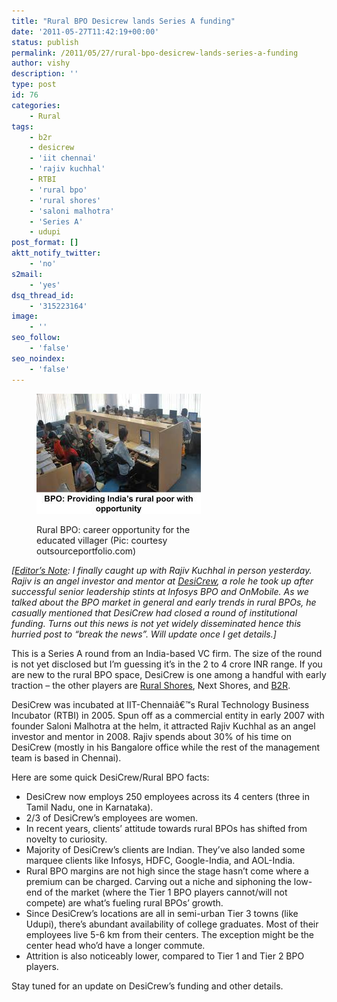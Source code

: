 ```yaml
---
title: "Rural BPO Desicrew lands Series A funding"
date: '2011-05-27T11:42:19+00:00'
status: publish
permalink: /2011/05/27/rural-bpo-desicrew-lands-series-a-funding
author: vishy
description: ''
type: post
id: 76
categories:
    - Rural
tags:
    - b2r
    - desicrew
    - 'iit chennai'
    - 'rajiv kuchhal'
    - RTBI
    - 'rural bpo'
    - 'rural shores'
    - 'saloni malhotra'
    - 'Series A'
    - udupi
post_format: []
aktt_notify_twitter:
    - 'no'
s2mail:
    - 'yes'
dsq_thread_id:
    - '315223164'
image:
    - ''
seo_follow:
    - 'false'
seo_noindex:
    - 'false'
---
```

<figure aria-describedby="caption-attachment-1310" class="wp-caption alignleft" id="attachment_1310" style="width: 263px">

[![](../../../../uploads/2011/05/rural_bpo_outsourceportfolio_com.jpg "rural_bpo_outsourceportfolio_com")](../../../../uploads/2011/05/rural_bpo_outsourceportfolio_com.jpg)<figcaption class="wp-caption-text" id="caption-attachment-1310">Rural BPO: career opportunity for the educated villager (Pic: courtesy outsourceportfolio.com)</figcaption></figure>

*\[<span style="text-decoration: underline;">Editor’s Note</span>: I finally caught up with Rajiv Kuchhal in person yesterday. Rajiv is an angel investor and mentor at [DesiCrew](http://desicrew.in/), a role he took up after successful senior leadership stints at Infosys BPO and OnMobile. As we talked about the BPO market in general and early trends in rural BPOs, he casually mentioned that DesiCrew had closed a round of institutional funding. Turns out this news is not yet widely disseminated hence this hurried post to “break the news”. Will update once I get details.\]*

This is a Series A round from an India-based VC firm. The size of the round is not yet disclosed but I’m guessing it’s in the 2 to 4 crore INR range. If you are new to the rural BPO space, DesiCrew is one among a handful with early traction – the other players are [Rural Shores](http://www.ruralshores.com/), Next Shores, and [B2R](http://b2r.in/).

DesiCrew was incubated at IIT-Chennaiâ€™s Rural Technology Business Incubator (RTBI) in 2005. Spun off as a commercial entity in early 2007 with founder Saloni Malhotra at the helm, it attracted Rajiv Kuchhal as an angel investor and mentor in 2008. Rajiv spends about 30% of his time on DesiCrew (mostly in his Bangalore office while the rest of the management team is based in Chennai).

Here are some quick DesiCrew/Rural BPO facts:

- DesiCrew now employs 250 employees across its 4 centers (three in Tamil Nadu, one in Karnataka).
- 2/3 of DesiCrew’s employees are women.
- In recent years, clients’ attitude towards rural BPOs has shifted from novelty to curiosity.
- Majority of DesiCrew’s clients are Indian. They’ve also landed some marquee clients like Infosys, HDFC, Google-India, and AOL-India.
- Rural BPO margins are not high since the stage hasn’t come where a premium can be charged. Carving out a niche and siphoning the low-end of the market (where the Tier 1 BPO players cannot/will not compete) are what’s fueling rural BPOs’ growth.
- Since DesiCrew’s locations are all in semi-urban Tier 3 towns (like Udupi), there’s abundant availability of college graduates. Most of their employees live 5-6 km from their centers. The exception might be the center head who’d have a longer commute.
- Attrition is also noticeably lower, compared to Tier 1 and Tier 2 BPO players.

Stay tuned for an update on DesiCrew’s funding and other details.